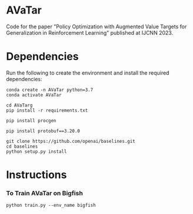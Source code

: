 # AVaTar
Code for the paper "Policy Optimization with Augmented Value Targets for Generalization in Reinforcement Learning" published at IJCNN 2023.

# Dependencies
Run the following to create the environment and install the required dependencies: 
```
conda create -n AVaTar python=3.7
conda activate AVaTar

cd AVaTarg
pip install -r requirements.txt

pip install procgen

pip install protobuf==3.20.0

git clone https://github.com/openai/baselines.git
cd baselines 
python setup.py install 
```


# Instructions 

### To Train AVaTar on Bigfish
```
python train.py --env_name bigfish
```

